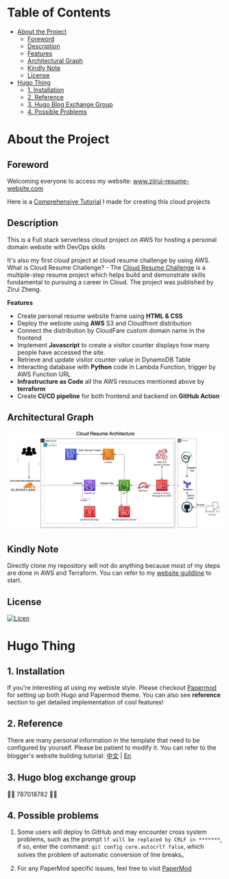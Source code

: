 # Table of Contents

- [About the Project](#about-the-project)
  - [Foreword](#foreword)
  - [Description](#description)
  - [Features](#features)
  - [Architectural Graph](#architectural-graph)
  - [Kindly Note](#kindly-note)
  - [License](#license)
- [Hugo Thing](#hugo-thing)
  - [1. Installation](#1-installation)
  - [2. Reference](#2-reference)
  - [3. Hugo Blog Exchange Group](#3-hugo-blog-exchange-group)
  - [4. Possible Problems](#4-possible-problems)

# About the Project

## Foreword

Welcoming everyone to access my website: www.ziirui-resume-website.com

Here is a [Comprehensive Tutorial](https://www.ziirui-resume-website.com/posts/tech/cloud_website/) I made for creating this cloud projects

## Description

This is a Full stack serverless cloud project on AWS for hosting a personal domain website with DevOps skills

It's also my first cloud project at cloud resume challenge by using AWS. What is Cloud Resume Challenge? - The [Cloud Resume Challenge](https://cloudresumechallenge.dev/) is a multiple-step resume project which helps build and demonstrate skills fundamental to pursuing a career in Cloud. The project was published by Zirui Zheng.

**Features**

- Create personal resume website frame using **HTML & CSS**
- Deploy the webiste using **AWS** S3 and Cloudfront distribution
- Connect the distribution by CloudFare custom domain name in the frontend
- Implement **Javascript** to create a visitor counter displays how many people have accessed the site.
- Retrieve and update visitor counter value in DynamoDB Table
- Interacting database with **Python** code in Lambda Function, trigger by AWS Function URL
- **Infrastructure as Code** all the AWS resouces mentioned above by **terraform**
- Create **CI/CD pipeline** for both frontend and backend on **GitHub Action**

## Architectural Graph

![Cloud Diagram.jpg](https://github.com/zirui2333/ziirui-resume-repo-frontend/blob/main/Readme_Item/Cloud-resume-diagram.jpg?raw=true)

## Kindly Note

Directly clone my repository will not do anything because most of my steps are done in AWS and Terraform. You can refer to my [website guildline](https://www.ziirui-resume-website.com/posts/tech/cloud_website/) to start.

## License

[![Licen](https://img.shields.io/github/license/Ileriayo/markdown-badges?style=for-the-badge)](./LICENSE)
<br>

# Hugo Thing

## 1. Installation

If you're interesting at using my webiste style. Please checkout [Papermod](https://github.com/adityatelange/hugo-PaperMod/wiki/Installation#getting-started-) for setting up both Hugo and Papermod theme.
You can also see **reference** section to get detailed implementation of cool features!

## 2. Reference

There are many personal information in the template that need to be configured by yourself. Please be patient to modify it. You can refer to the blogger's website building tutorial: [中文](https://www.sulvblog.cn/posts/blog/) | [En](https://kyxie.github.io/en/blog/tech/papermod/)

## 3. Hugo blog exchange group

🎉🎉 787018782 🎉🎉

## 4. Possible problems

1. Some users will deploy to GitHub and may encounter cross system problems, such as the prompt `lf will be replaced by CRLF in *******`, if so, enter the command: `git config core.autocrlf false`, which solves the problem of automatic conversion of line breaks。

2. For any PaperMod specific issues, feel free to visit [PaperMod](https://github.com/adityatelange/hugo-PaperMod?tab=readme-ov-file#faqs--how-tos-guide-)
